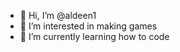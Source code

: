 - 👋 Hi, I’m @aldeen1 
- 👀 I’m interested in making games
- 🌱 I’m currently learning how to code


<!---
aldeen1/aldeen1 is a ✨ special ✨ repository because its `README.md` (this file) appears on your GitHub profile.
You can click the Preview link to take a look at your changes.
--->

